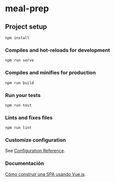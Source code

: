 # meal-prep

## Project setup
```
npm install
```

### Compiles and hot-reloads for development
```
npm run serve
```

### Compiles and minifies for production
```
npm run build
```

### Run your tests
```
npm run test
```

### Lints and fixes files
```
npm run lint
```

### Customize configuration
See [Configuration Reference](https://cli.vuejs.org/config/).

### Documentación
[Cómo construir una SPA usando Vue.js](https://medium.freecodecamp.org/how-to-build-a-single-page-application-using-vue-js-vuex-vuetify-and-firebase-838b40721a07).

